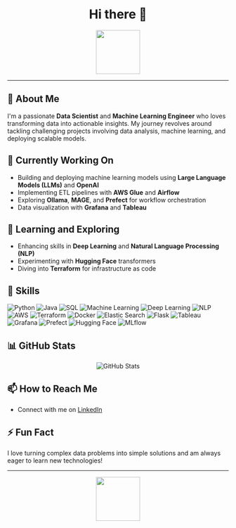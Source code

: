 <h1 align="center">Hi there 👋</h1>

<p align="center">
  <img src="https://media.giphy.com/media/hvRJCLFzcasrR4ia7z/giphy.gif" width="100"/>
</p>

---

## 🌟 About Me

I'm a passionate **Data Scientist** and **Machine Learning Engineer** who loves transforming data into actionable insights. My journey revolves around tackling challenging projects involving data analysis, machine learning, and deploying scalable models.

## 🔭 Currently Working On

- Building and deploying machine learning models using **Large Language Models (LLMs)** and **OpenAI**
- Implementing ETL pipelines with **AWS Glue** and **Airflow**
- Exploring **Ollama**, **MAGE**, and **Prefect** for workflow orchestration
- Data visualization with **Grafana** and **Tableau**

## 🌱 Learning and Exploring

- Enhancing skills in **Deep Learning** and **Natural Language Processing (NLP)**
- Experimenting with **Hugging Face** transformers
- Diving into **Terraform** for infrastructure as code

## 💼 Skills

<p align="left">
  <!-- Programming Languages -->
  <img src="https://img.shields.io/badge/Python-3776AB?style=flat&logo=python&logoColor=white" alt="Python"/>
  <img src="https://img.shields.io/badge/Java-007396?style=flat&logo=java&logoColor=white" alt="Java"/>
  <img src="https://img.shields.io/badge/SQL-4479A1?style=flat&logo=postgresql&logoColor=white" alt="SQL"/>
  <!-- Data Science & Machine Learning -->
  <img src="https://img.shields.io/badge/Machine%20Learning-FF6F00?style=flat&logo=tensorflow&logoColor=white" alt="Machine Learning"/>
  <img src="https://img.shields.io/badge/Deep%20Learning-003545?style=flat&logo=pytorch&logoColor=white" alt="Deep Learning"/>
  <img src="https://img.shields.io/badge/NLP-00897B?style=flat&logo=google-cloud&logoColor=white" alt="NLP"/>
  <!-- Tools & Technologies -->
  <img src="https://img.shields.io/badge/AWS-232F3E?style=flat&logo=amazon-aws&logoColor=white" alt="AWS"/>
  <img src="https://img.shields.io/badge/Terraform-623CE4?style=flat&logo=terraform&logoColor=white" alt="Terraform"/>
  <img src="https://img.shields.io/badge/Docker-2496ED?style=flat&logo=docker&logoColor=white" alt="Docker"/>
  <img src="https://img.shields.io/badge/Elastic%20Search-005571?style=flat&logo=elasticsearch&logoColor=white" alt="Elastic Search"/>
  <img src="https://img.shields.io/badge/Flask-000000?style=flat&logo=flask&logoColor=white" alt="Flask"/>
  <img src="https://img.shields.io/badge/Tableau-E97627?style=flat&logo=tableau&logoColor=white" alt="Tableau"/>
  <img src="https://img.shields.io/badge/Grafana-F46800?style=flat&logo=grafana&logoColor=white" alt="Grafana"/>
  <img src="https://img.shields.io/badge/Prefect-212121?style=flat&logo=prefect&logoColor=white" alt="Prefect"/>
  <img src="https://img.shields.io/badge/Hugging%20Face-FFCA28?style=flat&logo=hugging-face&logoColor=white" alt="Hugging Face"/>
  <img src="https://img.shields.io/badge/MLflow-0194E2?style=flat&logo=numpy&logoColor=white" alt="MLflow"/>
  <!-- Add more badges as needed -->
</p>

## 📊 GitHub Stats

<p align="center">
  <img src="https://github-readme-stats.vercel.app/api?username=your_username&show_icons=true&theme=radical" alt="GitHub Stats"/>
</p>

## 📫 How to Reach Me

- Connect with me on [LinkedIn](https://www.linkedin.com/in/akshay-nimbalkar-423b6491)

## ⚡ Fun Fact

I love turning complex data problems into simple solutions and am always eager to learn new technologies!

---

<p align="center">
  <img src="https://media.giphy.com/media/jpVnC65DmYeyRL4LHS/giphy.gif" width="100"/>
</p>
